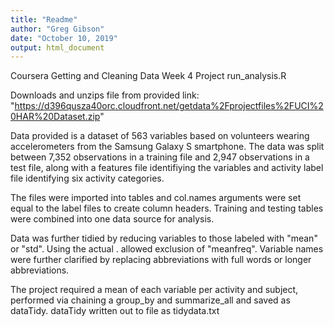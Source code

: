 ```yaml
---
title: "Readme"
author: "Greg Gibson"
date: "October 10, 2019"
output: html_document
---
```


Coursera Getting and Cleaning Data Week 4 Project
run_analysis.R

Downloads and unzips file from provided link:  "https://d396qusza40orc.cloudfront.net/getdata%2Fprojectfiles%2FUCI%20HAR%20Dataset.zip"

Data provided is a dataset of 563 variables based on volunteers wearing accelerometers from the Samsung Galaxy S smartphone.
The data was split between 7,352 observations in a training file and 2,947 observations in a test file, along with a
features file identifiying the variables and activity label file identifying six activity categories.

The files were imported into tables and col.names arguments were set equal to the label files to create column headers.
Training and testing tables were combined into one data source for analysis.

Data was further tidied by reducing variables to those labeled with "mean" or "std".  Using the actual . allowed exclusion of "meanfreq".
Variable names were further clarified by replacing abbreviations with full words or longer abbreviations.

The project required a mean of each variable per activity and subject, performed via chaining a group_by and summarize_all and saved as dataTidy.
dataTidy written out to file as tidydata.txt